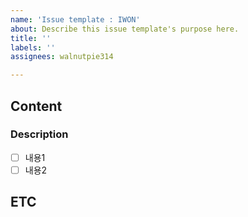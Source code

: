 ```yaml
---
name: 'Issue template : IWON'
about: Describe this issue template's purpose here.
title: ''
labels: ''
assignees: walnutpie314

---
```


## Content
>
### Description
-[ ] 내용1
-[ ] 내용2

## ETC
